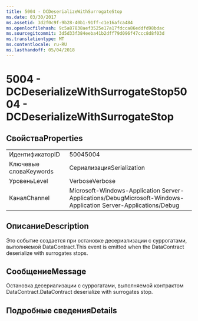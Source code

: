 ```yaml
---
title: 5004 - DCDeserializeWithSurrogateStop
ms.date: 03/30/2017
ms.assetid: 3d2f0c9f-9b28-40b1-91ff-c1e16afca484
ms.openlocfilehash: 9c5a87838aef3525e17a17fdcca86eddfd98bdac
ms.sourcegitcommit: 3d5d33f384eeba41b2dff79d096f47ccc8d8f03d
ms.translationtype: MT
ms.contentlocale: ru-RU
ms.lasthandoff: 05/04/2018
---
```

# <a name="5004---dcdeserializewithsurrogatestop"></a><span data-ttu-id="e9dd6-102">5004 - DCDeserializeWithSurrogateStop</span><span class="sxs-lookup"><span data-stu-id="e9dd6-102">5004 - DCDeserializeWithSurrogateStop</span></span>
## <a name="properties"></a><span data-ttu-id="e9dd6-103">Свойства</span><span class="sxs-lookup"><span data-stu-id="e9dd6-103">Properties</span></span>  
  
|||  
|-|-|  
|<span data-ttu-id="e9dd6-104">Идентификатор</span><span class="sxs-lookup"><span data-stu-id="e9dd6-104">ID</span></span>|<span data-ttu-id="e9dd6-105">5004</span><span class="sxs-lookup"><span data-stu-id="e9dd6-105">5004</span></span>|  
|<span data-ttu-id="e9dd6-106">Ключевые слова</span><span class="sxs-lookup"><span data-stu-id="e9dd6-106">Keywords</span></span>|<span data-ttu-id="e9dd6-107">Сериализация</span><span class="sxs-lookup"><span data-stu-id="e9dd6-107">Serialization</span></span>|  
|<span data-ttu-id="e9dd6-108">Уровень</span><span class="sxs-lookup"><span data-stu-id="e9dd6-108">Level</span></span>|<span data-ttu-id="e9dd6-109">Verbose</span><span class="sxs-lookup"><span data-stu-id="e9dd6-109">Verbose</span></span>|  
|<span data-ttu-id="e9dd6-110">Канал</span><span class="sxs-lookup"><span data-stu-id="e9dd6-110">Channel</span></span>|<span data-ttu-id="e9dd6-111">Microsoft-Windows-Application Server-Applications/Debug</span><span class="sxs-lookup"><span data-stu-id="e9dd6-111">Microsoft-Windows-Application Server-Applications/Debug</span></span>|  
  
## <a name="description"></a><span data-ttu-id="e9dd6-112">Описание</span><span class="sxs-lookup"><span data-stu-id="e9dd6-112">Description</span></span>  
 <span data-ttu-id="e9dd6-113">Это событие создается при остановке десериализации с суррогатами, выполняемой DataContract.</span><span class="sxs-lookup"><span data-stu-id="e9dd6-113">This event is emitted when the DataContract deserialize with surrogates stops.</span></span>  
  
## <a name="message"></a><span data-ttu-id="e9dd6-114">Сообщение</span><span class="sxs-lookup"><span data-stu-id="e9dd6-114">Message</span></span>  
 <span data-ttu-id="e9dd6-115">Остановка десериализации с суррогатами, выполняемой контрактом DataContract.</span><span class="sxs-lookup"><span data-stu-id="e9dd6-115">DataContract deserialize with surrogates stop.</span></span>  
  
## <a name="details"></a><span data-ttu-id="e9dd6-116">Подробные сведения</span><span class="sxs-lookup"><span data-stu-id="e9dd6-116">Details</span></span>
